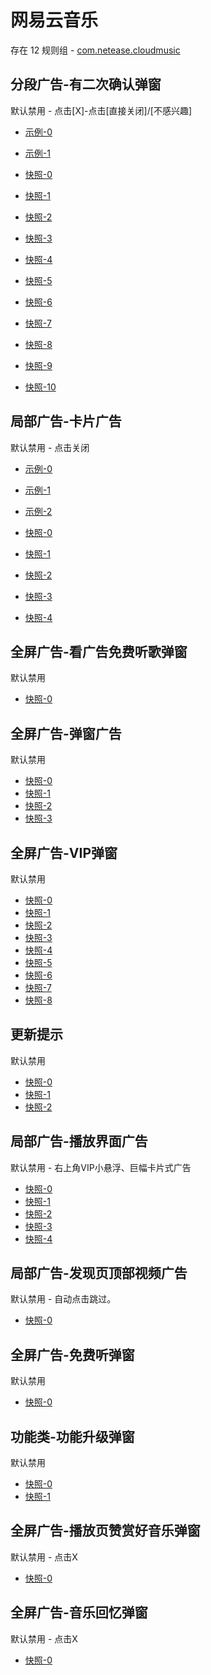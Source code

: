 # 网易云音乐

存在 12 规则组 - [com.netease.cloudmusic](/src/apps/com.netease.cloudmusic.ts)

## 分段广告-有二次确认弹窗

默认禁用 - 点击[X]-点击[直接关闭]/[不感兴趣]

- [示例-0](https://m.gkd.li/57941037/a603ceca-7e89-4b1f-9e17-508c583b32d8)
- [示例-1](https://m.gkd.li/57941037/b14cda2e-27e5-4a91-8037-3ccbf1f9d0da)

- [快照-0](https://i.gkd.li/import/14277140)
- [快照-1](https://i.gkd.li/import/13859634)
- [快照-2](https://i.gkd.li/import/12829964)
- [快照-3](https://i.gkd.li/import/12829953)
- [快照-4](https://i.gkd.li/import/13927753)
- [快照-5](https://i.gkd.li/import/13526986)
- [快照-6](https://i.gkd.li/import/13526711)
- [快照-7](https://i.gkd.li/import/12829967)
- [快照-8](https://i.gkd.li/import/14277137)
- [快照-9](https://i.gkd.li/import/13859635)
- [快照-10](https://i.gkd.li/import/13526712)

## 局部广告-卡片广告

默认禁用 - 点击关闭

- [示例-0](https://m.gkd.li/57941037/827ebe8b-f3c6-4068-8d31-11d5b2578680)
- [示例-1](https://m.gkd.li/57941037/3d0a500b-8f73-4da9-8e05-88f39c7cb58f)
- [示例-2](https://m.gkd.li/57941037/ed4bb569-b3e1-4644-a586-f01d95c150e9)

- [快照-0](https://i.gkd.li/import/12745666)
- [快照-1](https://i.gkd.li/import/14275571)
- [快照-2](https://i.gkd.li/import/14275955)
- [快照-3](https://i.gkd.li/import/14070500)
- [快照-4](https://i.gkd.li/import/14276854)

## 全屏广告-看广告免费听歌弹窗

默认禁用

- [快照-0](https://i.gkd.li/import/12843383)

## 全屏广告-弹窗广告

默认禁用

- [快照-0](https://i.gkd.li/import/13188737)
- [快照-1](https://i.gkd.li/import/13229016)
- [快照-2](https://i.gkd.li/import/13684724)
- [快照-3](https://i.gkd.li/import/13962214)

## 全屏广告-VIP弹窗

默认禁用

- [快照-0](https://i.gkd.li/import/13189055)
- [快照-1](https://i.gkd.li/import/13260416)
- [快照-2](https://i.gkd.li/import/13996787)
- [快照-3](https://i.gkd.li/import/13228955)
- [快照-4](https://i.gkd.li/import/13230603)
- [快照-5](https://i.gkd.li/import/13230605)
- [快照-6](https://i.gkd.li/import/14268181)
- [快照-7](https://i.gkd.li/import/13391498)
- [快照-8](https://i.gkd.li/import/14045917)

## 更新提示

默认禁用

- [快照-0](https://i.gkd.li/import/13233790)
- [快照-1](https://i.gkd.li/import/13197457)
- [快照-2](https://i.gkd.li/import/13228878)

## 局部广告-播放界面广告

默认禁用 - 右上角VIP小悬浮、巨幅卡片式广告

- [快照-0](https://i.gkd.li/import/13402634)
- [快照-1](https://i.gkd.li/import/13402635)
- [快照-2](https://i.gkd.li/import/13402636)
- [快照-3](https://i.gkd.li/import/13527105)
- [快照-4](https://i.gkd.li/import/14045424)

## 局部广告-发现页顶部视频广告

默认禁用 - 自动点击跳过。

- [快照-0](https://i.gkd.li/import/13768367)

## 全屏广告-免费听弹窗

默认禁用

- [快照-0](https://i.gkd.li/import/13804534)

## 功能类-功能升级弹窗

默认禁用

- [快照-0](https://i.gkd.li/import/13804541)
- [快照-1](https://i.gkd.li/import/13804544)

## 全屏广告-播放页赞赏好音乐弹窗

默认禁用 - 点击X

- [快照-0](https://i.gkd.li/import/13848913)

## 全屏广告-音乐回忆弹窗

默认禁用 - 点击X

- [快照-0](https://i.gkd.li/import/14036940)
